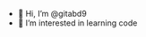 - 👋 Hi, I’m @gitabd9
- 👀 I’m interested in learning code

<!---
gitabd9/gitabd9 is a ✨ special ✨ repository because its `README.md` (this file) appears on your GitHub profile.
You can click the Preview link to take a look at your changes.
--->
